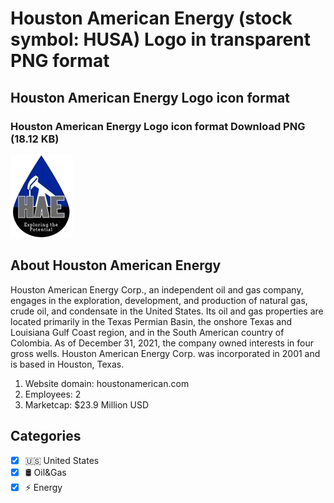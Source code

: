 # Houston American Energy (stock symbol: HUSA) Logo in transparent PNG format

## Houston American Energy Logo icon format

### Houston American Energy Logo icon format Download PNG (18.12 KB)

![Houston American Energy Logo icon format Download PNG (18.12 KB)](/img/orig/HUSA-778f401f.png)

## About Houston American Energy

Houston American Energy Corp., an independent oil and gas company, engages in the exploration, development, and production of natural gas, crude oil, and condensate in the United States. Its oil and gas properties are located primarily in the Texas Permian Basin, the onshore Texas and Louisiana Gulf Coast region, and in the South American country of Colombia. As of December 31, 2021, the company owned interests in four gross wells. Houston American Energy Corp. was incorporated in 2001 and is based in Houston, Texas.

1. Website domain: houstonamerican.com
2. Employees: 2
3. Marketcap: $23.9 Million USD


## Categories
- [x] 🇺🇸 United States
- [x] 🛢 Oil&Gas
- [x] ⚡ Energy
